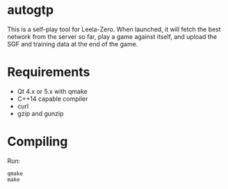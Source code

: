 # autogtp

This is a self-play tool for Leela-Zero. When launched, it will fetch the
best network from the server so far, play a game against itself, and upload
the SGF and training data at the end of the game.

# Requirements

* Qt 4.x or 5.x with qmake
* C++14 capable compiler
* curl
* gzip and gunzip

# Compiling

Run:

    qmake
    make
